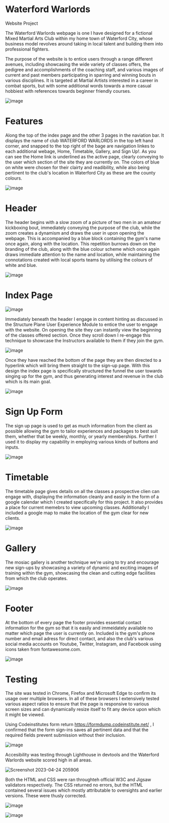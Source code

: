 # Waterford Warlords
 Website Project
 
 The Waterford Warlords webpage is one I have designed for a fictional Mixed Martial Arts Club within my home town of Waterford City, whose business model revolves around taking in local talent and building them into professional fighters.
 
 The purpose of the website is to entice users through a range different avenues, including showcasing the wide variety of classes offers, the pedigree and accomplishments of the coaching staff, and various images of current and past members participating in sparring and winning bouts in various disciplines. It is targeted at Martial Artists interested in a career in combat sports, but with some additional words towards a more casual hobbiest with references towards beginner friendly courses.
 
![image](https://user-images.githubusercontent.com/131177569/234106541-9ef6f54e-105a-4978-b26f-32c655a6ec63.png)

# Features

Along the top of the index page and the other 3 pages in the naviation bar. It displays the name of club WATERFORD WARLORDS in the top left hand corner, and snapped to the top right of the bage are navigation linkes to each additional webage, Home, Timetable, Gallery, and Sign Up!. As you can see the Home link is underlined as the active page, clearly conveying to the user which section of the site they are currently on. The colors of blue on white were chosen for their clairty and readibility, while also being pertinent to the club's location in Waterford City as these are the county colours. 

![image](https://user-images.githubusercontent.com/131177569/234122597-4f8e3ca8-7f61-4aff-89de-d4e83b237c4e.png)


# Header 

The header begins with a slow zoom of a picture of two men in an amateur kickboxing bout, immediately conveying the purpose of the club, while the zoom creates a dynamism and draws the user in upon opening the webpage. This is accompanied by a blue block containing the gym's name once again, along with the location. This repetition burrows down on the branding of the club, along with the blue colour scheme which once again draws immediate attention to the name and location, while maintaining the connotations created with local sports teams by utilising the colours of white and blue. 

![image](https://user-images.githubusercontent.com/131177569/234127066-ab7d4f00-27ac-468e-bee0-e85d9e0d7360.png)

# Index Page

![image](https://user-images.githubusercontent.com/131177569/234128584-28711181-7889-410e-9f69-2e95abf20f8f.png)

Immediately beneath the header I engage in content hinting as discussed in the Structure Plane User Experience Module to entice the user to engage with the website. On opening the site they can instantly view the beginning of the classes offered section. Once they scroll down I re-engage this technique to showcase the Instructors available to them if they join the gym.

![image](https://user-images.githubusercontent.com/131177569/234128865-05ef11f9-d43b-4592-8276-cd3815ee4e15.png)

Once they have reached the bottom of the page they are then directed to a hyperlink which will bring them straight to the sign-up page. With this design the index page is specifically structured the funnel the user towards singing up for the gym, and thus generating interest and revenue in the club which is its main goal.

![image](https://user-images.githubusercontent.com/131177569/234128942-a160d60e-1894-4b91-a045-52a1def9192f.png)

# Sign Up Form

The sign up page is used to get as much information from the client as possible allowing the gym to tailor experiences and packages to best suit them, whether that be weekly, monthly, or yearly memberships. Further I used it to display my capability in employing various kinds of buttons and inputs.

![image](https://user-images.githubusercontent.com/131177569/234129303-894f0295-2649-4fc6-92b7-a10b8beb824f.png)

# Timetable 

The timetable page gives details on all the classes a prospective clien can engage with, displaying the information cleanly and easily in the form of a google calendar which I created specifically for this project. It also provides a place for current memebrs to view upcoming classes. Additionally I included a google map to make the location of the gym clear for new clients.

![image](https://user-images.githubusercontent.com/131177569/234129698-6bfa9473-0680-4efd-879b-7f63776b5f60.png)

# Gallery

The mosiac gallery is another technique we're using to try and encourage new sign-ups by showcasing a variety of dynamic and exciting images of training within the gym, showcasing the clean and cutting edge facilities from which the club operates. 

![image](https://user-images.githubusercontent.com/131177569/234130070-076578d6-a78c-47c2-ad13-a6a1b7bd186a.png)

# Footer 

At the bottom of every page the footer provides essential contact information for the gym so that it is easily and immeidately available no matter which page the user is currently on. Included is the gym's phone number and email adress for direct contact, and also the club's various social media accounts on Youtube, Twitter, Instagram, and Facebook using icons taken from fontawesome.com. 

![image](https://user-images.githubusercontent.com/131177569/234130438-5472ae09-716c-4c31-9d61-79239cb2948d.png)


# Testing

The site was tested in Chrome, Firefox and Microsoft Edge to confirm its usage over multiple browsers. In all of these browsers I extensively tested various aspect ratios to ensure that the page is responsive to various screen sizes and can dynamically resize itself to fit any device upon which it might be viewed. 

Using Codeinstitutes form return https://formdump.codeinstitute.net/ , I confirmed that the form sign-ins saves all pertinent data and that the required fields prevent submission without their inclusion.

![image](https://user-images.githubusercontent.com/131177569/234134238-9b70e9ed-78ef-4ec5-a7d8-a21d5b16e1d5.png)


Accesibility was testing through Lighthouse in devtools and the Waterford Warlords website scored high in all areas.

![Screenshot 2023-04-24 205906](https://user-images.githubusercontent.com/131177569/234105930-502fa0e1-fa17-44d7-9545-90fe77d06ace.png)

Both the HTML and CSS were ran throughteh official W3C and Jigsaw validators respectively. The CSS returned no errors, but the HTML contained several issues which mostly attributable to oversights and earlier versions. These were thusly corrected.

![image](https://user-images.githubusercontent.com/131177569/234133135-a0ec6e6b-3af6-42a5-8e2a-71284d2bce59.png)


![image](https://user-images.githubusercontent.com/131177569/234132923-bfd33756-60c0-4245-a402-5b4c92e14161.png)

